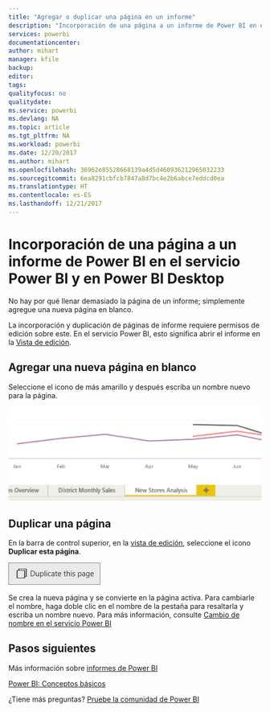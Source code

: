 ```yaml
---
title: "Agregar o duplicar una página en un informe"
description: "Incorporación de una página a un informe de Power BI en el servicio Power BI y en Power BI Desktop"
services: powerbi
documentationcenter: 
author: mihart
manager: kfile
backup: 
editor: 
tags: 
qualityfocus: no
qualitydate: 
ms.service: powerbi
ms.devlang: NA
ms.topic: article
ms.tgt_pltfrm: NA
ms.workload: powerbi
ms.date: 12/20/2017
ms.author: mihart
ms.openlocfilehash: 36962e85528668139a4d5d460936212965032233
ms.sourcegitcommit: 6ea8291cbfcb7847a8d7bc4e2b6abce7eddcd0ea
ms.translationtype: HT
ms.contentlocale: es-ES
ms.lasthandoff: 12/21/2017
---
```

# <a name="add-a-page-to-a-power-bi-report-in-power-bi-service-and-power-bi-desktop"></a>Incorporación de una página a un informe de Power BI en el servicio Power BI y en Power BI Desktop
No hay por qué llenar demasiado la página de un informe; simplemente agregue una nueva página en blanco. 

La incorporación y duplicación de páginas de informe requiere permisos de edición sobre este. En el servicio Power BI, esto significa abrir el informe en la [Vista de edición](service-reading-view-and-editing-view.md). 

## <a name="add-a-new-blank-page"></a>Agregar una nueva página en blanco
Seleccione el icono de más amarillo y después escriba un nombre nuevo para la página.  

![](media/power-bi-report-add-page/reorderpages2.gif)

## <a name="duplicate-a-page"></a>Duplicar una página
En la barra de control superior, en la [vista de edición](service-interact-with-a-report-in-editing-view.md), seleccione el icono **Duplicar esta página**.

![](media/power-bi-report-add-page/pbi_duplicate.png)

Se crea la nueva página y se convierte en la página activa. Para cambiarle el nombre, haga doble clic en el nombre de la pestaña para resaltarla y escriba un nombre nuevo.  Para más información, consulte [Cambio de nombre en el servicio Power BI](service-rename.md)

## <a name="next-steps"></a>Pasos siguientes
Más información sobre [informes de Power BI](service-reports.md)

[Power BI: Conceptos básicos](service-basic-concepts.md)

¿Tiene más preguntas? [Pruebe la comunidad de Power BI](http://community.powerbi.com/)

